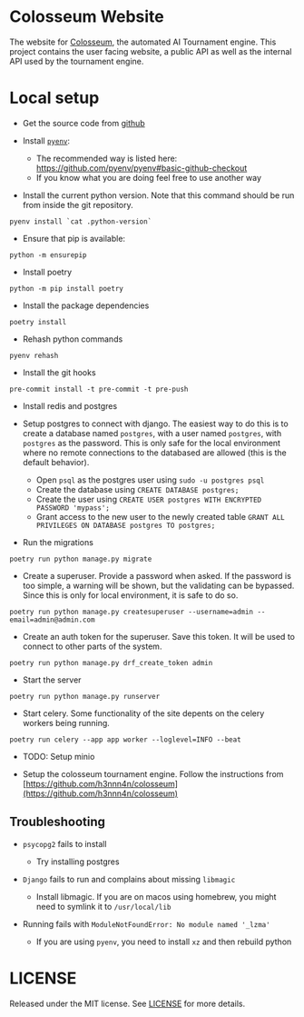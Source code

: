 # Colosseum Website

The website for [Colosseum](https://colosseum.website), the automated AI
Tournament engine.  This project contains the user facing website, a public API
as well as the internal API used by the tournament engine.

# Local setup

- Get the source code from [github](https://github.com/h3nnn4n/colosseum_website)

- Install [`pyenv`](https://github.com/pyenv/pyenv):
  - The recommended way is listed here: https://github.com/pyenv/pyenv#basic-github-checkout
  - If you know what you are doing feel free to use another way

- Install the current python version. Note that this command should be run from inside the git repository.
```
pyenv install `cat .python-version`
```

- Ensure that pip is available:
```
python -m ensurepip
```

- Install poetry
```
python -m pip install poetry
```

- Install the package dependencies
```
poetry install
```

- Rehash python commands
```
pyenv rehash
```

- Install the git hooks
```
pre-commit install -t pre-commit -t pre-push
```

- Install redis and postgres

- Setup postgres to connect with django. The easiest way to do this is to
  create a database named `postgres`, with a user named `postgres`, with
  `postgres` as the password. This is only safe for the local environment where
  no remote connections to the databased are allowed (this is the default
  behavior).
  - Open `psql` as the postgres user using `sudo -u postgres psql`
  - Create the database using `CREATE DATABASE postgres;`
  - Create the user using
  `CREATE USER postgres WITH ENCRYPTED PASSWORD 'mypass';`
  - Grant access to the new user to the newly created table
  `GRANT ALL PRIVILEGES ON DATABASE postgres TO postgres;`

- Run the migrations
```
poetry run python manage.py migrate
```

- Create a superuser. Provide a password when asked. If the password is too
  simple, a warning will be shown, but the validating can be bypassed. Since
  this is only for local environment, it is safe to do so.
```
poetry run python manage.py createsuperuser --username=admin --email=admin@admin.com
```

- Create an auth token for the superuser. Save this token. It will be used to
  connect to other parts of the system.
```
poetry run python manage.py drf_create_token admin
```

- Start the server
```
poetry run python manage.py runserver
```

- Start celery. Some functionality of the site depents on the celery workers
  being running.
```
poetry run celery --app app worker --loglevel=INFO --beat
```

- TODO: Setup minio

- Setup the colosseum tournament engine. Follow the instructions from
  [https://github.com/h3nnn4n/colosseum](https://github.com/h3nnn4n/colosseum)

## Troubleshooting

- `psycopg2` fails to install
  - Try installing postgres

- `Django` fails to run and complains about missing `libmagic`
  - Install libmagic. If you are on macos using homebrew, you might need to symlink it to `/usr/local/lib`

- Running fails with `ModuleNotFoundError: No module named '_lzma'`
  - If you are using `pyenv`, you need to install `xz` and then rebuild python

# LICENSE

Released under the MIT license. See [LICENSE](LICENSE) for more details.
